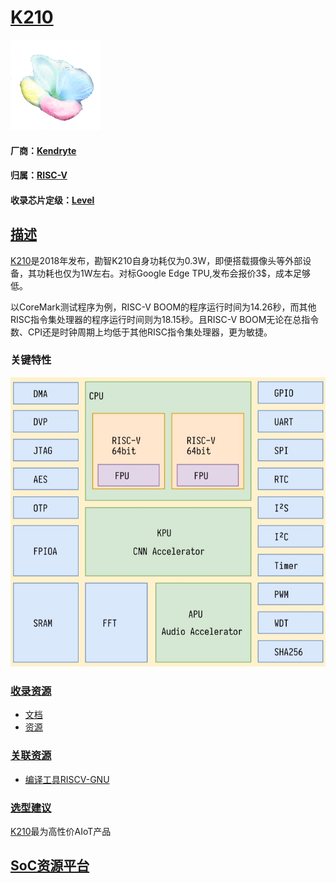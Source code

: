 ﻿# [K210](https://github.com/sochub/K210)
[![sites](SoC/SoC.png)](http://www.qitas.cn) 
#### 厂商：[Kendryte](https://github.com/sochub/Kendryte)
#### 归属：[RISC-V](https://github.com/sochub/CM7)
#### 收录芯片定级：[Level](https://github.com/sochub/Level)
## [描述](https://github.com/sochub/K210/wiki) 

[K210](https://github.com/sochub/K210)是2018年发布，勘智K210自身功耗仅为0.3W，即便搭载摄像头等外部设备，其功耗也仅为1W左右。对标Google Edge TPU,发布会报价3$，成本足够低。

以CoreMark测试程序为例，RISC-V BOOM的程序运行时间为14.26秒，而其他RISC指令集处理器的程序运行时间则为18.15秒。且RISC-V BOOM无论在总指令数、CPI还是时钟周期上均低于其他RISC指令集处理器，更为敏捷。

### 关键特性

[![sites](SoC/K210.jpg)](https://www.st.com/en/microcontrollers-microprocessors/K210vb.html) 


### [收录资源](https://github.com/sochub/K210)

* [文档](docs/)
* [资源](src/)

### [关联资源](https://github.com/sochub)

* [编译工具RISCV-GNU](https://github.com/sochub/RISCV-GNU)

### [选型建议](https://github.com/sochub)

[K210](https://github.com/sochub/K210)最为高性价AIoT产品


##  [SoC资源平台](http://www.qitas.cn)  
